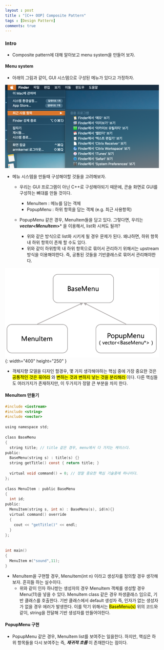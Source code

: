 ```yaml
---
layout : post
title : "[C++ OOP] Composite Pattern"
tags : [Design Pattern]
comments: true
---
```


### Intro
- Composite pattern에 대해 알아보고 menu system을 만들어 보자.

#### Menu system
- 아래의 그림과 같이, GUI 시스템으로 구성된 메뉴가 있다고 가정하자.

![메뉴시스템](../images/menu_screen.png)

- 메뉴 시스템을 만들때 구성해야할 것들을 고려해보자.
  - 우리는 GUI 프로그램이 아닌 C++로 구성해야되기 때문에, 콘솔 화면로 GUI를 구성하는 뼈대를 만들 것이다.
    - MenuItem : 메뉴를 담는 객체
    - PopupMenu : 하위 항목을 담는 객체 (e.g. 최근 사용항목)
  
  - PopupMenu 같은 경우, MenuItem들을 담고 있다. 그렇다면, 우리는 ***vector<MenuItem*>*** 을 이용해서, list화 시켜도 될까?
    - 위와 같은 방식으로 list화 시키게 될 경우 문제가 된다. 왜냐하면, 하위 항목 내 하위 항목이 존재 할 수도 있다.
    - 위와 같이 하위항목 내 하위 항목으로 묶어서 관리하기 위해서는 upstream 방식을 이용해야한다. 즉, 공통된 것들을 기반클래스로 묶어서 관리해야한다.

![메뉴시스템 디자인](../images/basemenu.png){: width="400" height="250" }

- 객체지향 모델을 디자인 할경우, 몇 가지 생각해야하는 핵심 중에 가장 중요한 것은 <mark> 공통적인 것은 묶어라</mark> 와 <mark> 변하는 것과 변하지 낳는 것을 분리해라 </mark> 이다. 다른 핵심들도 여러가지가 존재하지만, 이 두가지가 정말 큰 부분을 차지 한다.

#### MenuItem 만들기

```c
#include <iostream>
#include <string>
#include <vector>

using namespace std;

class BaseMenu
{
  string title; // title 같은 경우, menu에서 다 가지는 케이스다.
public:
  BaseMenu(string s) : title(s) {}
  string getTitle() const { return title; }
  
  virtual void command() = 0; // 정말 중요한 핵심 기술중에 하나이다.
};

class MenuItem : public BaseMenu
{
  int id;
public:
  MenuItem(string s, int n) : BaseMenu(s), id(n){}
  virtual command() override
  {
    cout << "getTitle()" << endl;
  }
};


int main()
{
  MenuItem m("sound",11);
}
```

- MenuItem을 구현할 경우, MenuItem(int n) 이라고 생성자를 정의할 경우 생각해보자. 흔히들 하는 실수이다.
  - 위와 같이 인자 하나받는 생성자의 경우 MenuItem 객체를 생성할 경우 Menu(11)을 넣을 수 있다. MenuItem class 같은 경우 파생클래스 임으로, 기반 클래스를 호출한다. 기반 클래스에서 default 생성자 즉, 인자가 없는 생성자가 없을 경우 에러가 발생한다. 이를 막기 위해서는 <mark>BaseMenu(s)</mark> 위의 코드와 같이, string을 전달해 기반 생성자를 만들어야한다.

#### PopupMenu 구현
- PopupMenu 같은 경우, MenuItem list를 보여주는 일을한다. 하지만, 핵심은 하위 항목들을 다시 보여주는 즉, ***재귀적 흐름*** 이 존재한다는 점이다.
